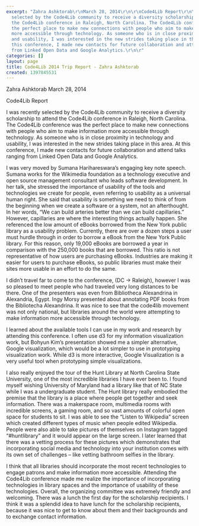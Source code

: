 ```yaml
---
excerpt: "Zahra Ashktorab\r\nMarch 28, 2014\r\n\r\nCode4Lib Report\r\n\r\nI was recently
  selected by the Code4Lib community to receive a diversity scholarship to attend
  the Code4Lib conference in Raleigh, North Carolina. The Code4Lib conference was
  the perfect place to make new connections with people who aim to make information
  more accessible through technology. As someone who is in close proximity in technology
  and usability, I was interested in the new strides taking place in this area. At
  this conference, I made new contacts for future collaboration and attend talks ranging
  from Linked Open Data and Google Analytics.\r\n\r"
categories: []
layout: page
title: Code4Lib 2014 Trip Report - Zahra Ashktorab
created: 1397845531
---
```

Zahra Ashktorab
March 28, 2014

Code4Lib Report

I was recently selected by the Code4Lib community to receive a diversity scholarship to attend the Code4Lib conference in Raleigh, North Carolina. The Code4Lib conference was the perfect place to make new connections with people who aim to make information more accessible through technology. As someone who is in close proximity in technology and usability, I was interested in the new strides taking place in this area. At this conference, I made new contacts for future collaboration and attend talks ranging from Linked Open Data and Google Analytics.

I was very moved by Sumana Harihareswara’s engaging key note speech. Sumana works for the Wikimedia foundation as a technology executive and open source management consultant who leads software development. In her talk, she stressed the importance of usability of the tools and technologies we create for people, even referring to usability as a universal human right. She said that usability is something we need to think of from the beginning when we create a software or a system, not an afterthought. In her words, “We can build arteries better than we can build capillaries.” However, capillaries are where the interesting things actually happen.  She referenced the low amount of eBooks borrowed from the New York public library as a usability problem. Currently, there are over a dozen steps a user must hurdle through in order to borrow a eBook from the New York Public library. For this reason, only 19,000 eBooks are borrowed a year in comparison with the 250,000 books that are borrowed. This ratio is not representative of how users are purchasing eBooks. Industries are making it easier for users to purchase eBooks, so public libraries must make their sites more usable in an effort to do the same.

I didn’t travel far to come to the conference, (DC -> Raleigh), however I was so pleased to meet people who had traveled very long distances to be there. One of the presenters was even from Bibliotheca Alexandrina in Alexandria, Egypt. Ingy Morsy presented about annotating PDF books from the Bibliotecha Alexandrina. It was nice to see that the code4lib movement was not only national, but libraries around the world were attempting to make information more accessible through technology.

I learned about the available tools I can use in my work and research by attending this conference. I often use d3 for my information visualization work, but Bohyun Kim’s presentation showed me a simpler alternative, Google visualization, which would be a lot simpler to use in prototyping visualization work. While d3 is more interactive, Google Visualization is a very useful tool when prototyping simple visualizations.

I also really enjoyed the tour of the Hunt Library at North Carolina State University, one of the most incredible libraries I have ever been to. I found myself wishing University of Maryland had a library like that of NC State while I was a undergraduate student. The Hunt library really embodied the premise that the library is a place where people get together and seek information. There was a makerspace room, multimedia rooms with incredible screens, a gaming room, and so vast amounts of colorful open space for students to sit. I was able to see the “Listen to Wikipedia” screen which created different types of music when people edited Wikipedia. People were also able to take pictures of themselves on Instagram tagged “#huntlibrary” and it would appear on the large screen. I later learned that there was a vetting process for these pictures which demonstrates that incorporating social media and technology into your institution comes with its own set of challenges – like vetting bathroom selfies in the library.

I think that all libraries should incorporate the most recent technologies to engage patrons and make information more accessible. Attending the Code4Lib conference made me realize the importance of incorporating technologies in library spaces and the importance of usability of these technologies. Overall, the organizing committee was extremely friendly and welcoming. There was a lunch the first day for the scholarship recipients. I think it was a splendid idea to have lunch for the scholarship recipients, because it was nice to get to know about them and their backgrounds and to exchange contact information.
